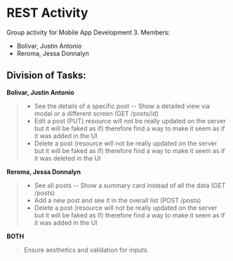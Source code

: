 # REST Activity

Group activity for Mobile App Development 3.
Members: 
- Bolivar, Justin Antonio 
- Reroma, Jessa Donnalyn

## Division of Tasks:


**Bolivar, Justin Antonio**
> - See the details of a specific post
> -- Show a detailed view via modal or a different screen (GET /posts/id)
> - Edit a post (PUT) resource will not be really updated on the server but it will be faked as if) therefore find a way to make it seem as if it was added in the UI
> - Delete a post (resource will not be really updated on the server but it will be faked as if) therefore find a way to make it seem as if it was deleted in the UI

**Reroma, Jessa Donnalyn**
> - See all posts
> -- Show a summary card instead  of all the data (GET /posts)
> - Add a new post and see it in the overall list (POST /posts) 
> - Delete a post (resource will not be really updated on the server but it will be faked as if) therefore find a way to make it seem as if it was added in the UI


**BOTH**
> Ensure aesthetics and validation for inputs.






